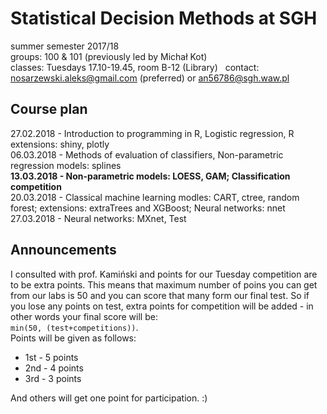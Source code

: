 # Statistical Decision Methods at SGH
summer semester 2017/18  
groups: 100 & 101 (previously led by Michał Kot)   
classes: Tuesdays 17.10-19.45, room B-12 (Library)  
contact: nosarzewski.aleks@gmail.com (preferred) or an56786@sgh.waw.pl
## Course plan
27.02.2018 - Introduction to programming in R, Logistic regression, R extensions: shiny, plotly  
06.03.2018 - Methods of evaluation of classifiers, Non-parametric regression models: splines  
__13.03.2018 - Non-parametric models: LOESS, GAM; Classification competition__  
20.03.2018 - Classical machine learning modles: CART, ctree, random forest; extensions: extraTrees and XGBoost; Neural networks: nnet  
27.03.2018 - Neural networks: MXnet, Test  
## Announcements
I consulted with prof. Kamiński and points for our Tuesday competition are to be extra points. This means that maximum number of poins you can get from our labs is 50 and you can score that many form our final test. So if you lose any points on test, extra points for competition will be added - in other words your final score will be:  
`min(50, (test+competitions))`.  
Points will be given as follows:  
* 1st - 5 points  
* 2nd - 4 points  
* 3rd - 3 points  

And others will get one point for participation. :) 
